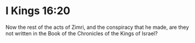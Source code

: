 # I Kings 16:20

Now the rest of the acts of Zimri, and the conspiracy that he made, are they not written in the Book of the Chronicles of the Kings of Israel?
